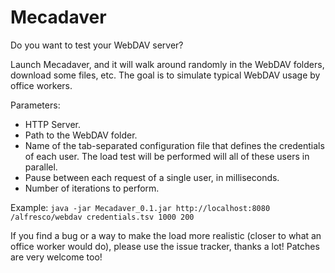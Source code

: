 Mecadaver
=========

Do you want to test your WebDAV server?

Launch Mecadaver, and it will walk around randomly in the WebDAV folders, download some files, etc.
The goal is to simulate typical WebDAV usage by office workers.

Parameters:

* HTTP Server.
* Path to the WebDAV folder.
* Name of the tab-separated configuration file that defines the credentials of each user. The load test will be performed will all of these users in parallel.
* Pause between each request of a single user, in milliseconds.
* Number of iterations to perform.

Example: `java -jar Mecadaver_0.1.jar http://localhost:8080 /alfresco/webdav credentials.tsv 1000 200`

If you find a bug or a way to make the load more realistic (closer to what an office worker would do), please use the issue tracker, thanks a lot! Patches are very welcome too!
